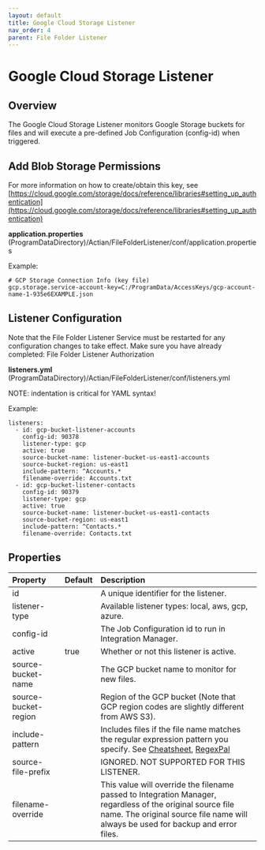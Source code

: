 ```yaml
---
layout: default
title: Google Cloud Storage Listener
nav_order: 4
parent: File Folder Listener
---
```

# Google Cloud Storage Listener

## Overview

The Google Cloud Storage Listener monitors Google Storage buckets for files and will execute a pre-defined Job Configuration (config-id) when triggered.

## Add Blob Storage Permissions

For more information on how to create/obtain this key, see [https://cloud.google.com/storage/docs/reference/libraries#setting_up_authentication](https://cloud.google.com/storage/docs/reference/libraries#setting_up_authentication)

**application.properties**
(ProgramDataDirectory)/Actian/FileFolderListener/conf/application.properties

Example:
```
# GCP Storage Connection Info (key file)
gcp.storage.service-account-key=C:/ProgramData/AccessKeys/gcp-account-name-1-935e6EXAMPLE.json 
```

## Listener Configuration

Note that the File Folder Listener Service must be restarted for any configuration changes to take effect. Make sure you have already completed: File Folder Listener Authorization

**listeners.yml**
(ProgramDataDirectory)/Actian/FileFolderListener/conf/listeners.yml

NOTE: indentation is critical for YAML syntax!

Example:
```
listeners:      
  - id: gcp-bucket-listener-accounts
    config-id: 90378
    listener-type: gcp
    active: true
    source-bucket-name: listener-bucket-us-east1-accounts
    source-bucket-region: us-east1
    include-pattern: ^Accounts.*
    filename-override: Accounts.txt
  - id: gcp-bucket-listener-contacts
    config-id: 90379
    listener-type: gcp
    active: true
    source-bucket-name: listener-bucket-us-east1-contacts
    source-bucket-region: us-east1
    include-pattern: ^Contacts.*
    filename-override: Contacts.txt
```

## Properties

| Property                | Default | Description                                                                                                                                                                                                                               |
| :---------------------- | :------ | :---------------------------------------------------------------------------------------------------------------------------------------------------------------------------------------------------------------------------------------- |
| id                      |         | A unique identifier for the listener.                                                                                                                                                                                                     |
| listener-type           |         | Available listener types: local, aws, gcp, azure.                                                                                                                                                                                         |
| config-id               |         | The Job Configuration id to run in Integration Manager.                                                                                                                                                                                   |
| active                  | true    | Whether or not this listener is active.                                                                                                                                                                                                   |
| source-bucket-name      |         | The GCP bucket name to monitor for new files.                                                                                                                                                                                             |
| source-bucket-region    |         | Region of the GCP bucket (Note that GCP region codes are slightly different from AWS S3).                                                                                                                                                 |
| include-pattern         |         | Includes files if the file name matches the regular expression pattern you specify. See [Cheatsheet](https://developer.mozilla.org/en-US/docs/Web/JavaScript/Guide/Regular_Expressions/Cheatsheet), [RegexPal](https://www.regexpal.com/) |
| source-file-prefix      |         | IGNORED. NOT SUPPORTED FOR THIS LISTENER.                                                                                                                                                                                                 |
| filename-override       |         | This value will override the filename passed to Integration Manager, regardless of the original source file name. The original source file name will always be used for backup and error files.                                           |